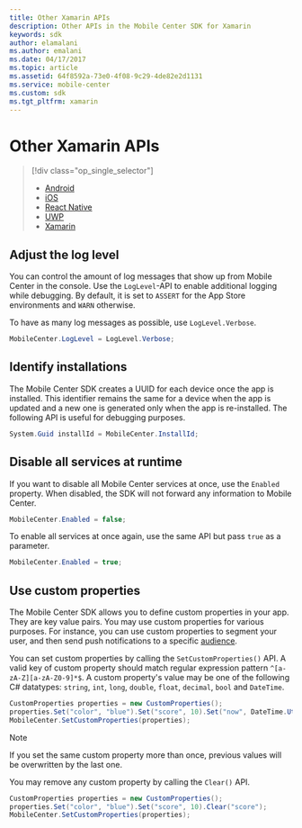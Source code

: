 ```yaml
---
title: Other Xamarin APIs
description: Other APIs in the Mobile Center SDK for Xamarin
keywords: sdk
author: elamalani
ms.author: emalani
ms.date: 04/17/2017
ms.topic: article
ms.assetid: 64f8592a-73e0-4f08-9c29-4de82e2d1131
ms.service: mobile-center
ms.custom: sdk
ms.tgt_pltfrm: xamarin
---
```


# Other Xamarin APIs

> [!div class="op_single_selector"]
> * [Android](android.md)
> * [iOS](ios.md)
> * [React Native](react-native.md)
> * [UWP](uwp.md)
> * [Xamarin](xamarin.md)

## Adjust the log level

You can control the amount of log messages that show up from Mobile Center in the console. Use the `LogLevel`-API to enable additional logging while debugging. By default, it is set to `ASSERT` for the App Store environments and `WARN` otherwise.

To have as many log messages as possible, use `LogLevel.Verbose`.

```csharp
MobileCenter.LogLevel = LogLevel.Verbose;
```

## Identify installations

The Mobile Center SDK creates a UUID for each device once the app is installed. This identifier remains the same for a device when the app is updated and a new one is generated only when the app is re-installed. The following API is useful for debugging purposes.

```csharp
System.Guid installId = MobileCenter.InstallId;
```

## Disable all services at runtime

If you want to disable all Mobile Center services at once, use the `Enabled` property. When disabled, the SDK will not forward any information to Mobile Center.

```csharp
MobileCenter.Enabled = false;
```

To enable all services at once again, use the same API but pass `true` as a parameter.

```csharp
MobileCenter.Enabled = true;
```

## Use custom properties

The Mobile Center SDK allows you to define custom properties in your app. They are key value pairs. You may use custom properties for various purposes. For instance, you can use custom properties to segment your user, and then send push notifications to a specific [audience](~/push/index.md#audiences).

You can set custom properties by calling the `SetCustomProperties()` API. A valid key of custom property should match regular expression pattern `^[a-zA-Z][a-zA-Z0-9]*$`. A custom property's value may be one of the following C# datatypes: `string`, `int`, `long`, `double`, `float`, `decimal`, `bool` and `DateTime`.

```csharp
CustomProperties properties = new CustomProperties();
properties.Set("color", "blue").Set("score", 10).Set("now", DateTime.UtcNow);
MobileCenter.SetCustomProperties(properties);
```

> [!NOTE]
> If you set the same custom property more than once, previous values will be overwritten by the last one.

You may remove any custom property by calling the `Clear()` API.

```csharp
CustomProperties properties = new CustomProperties();
properties.Set("color", "blue").Set("score", 10).Clear("score");
MobileCenter.SetCustomProperties(properties);
```